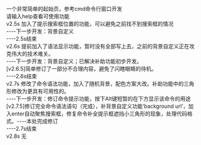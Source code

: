 一个非常简单的起始页，参考cmd命令行窗口开发<br />
请输入help查看可使用功能<br />
v2.5s 加入了提示搜索框位置的功能，可以避免之前找不到搜索框的情况<br />
      ----下一步开发：背景自定义<br />
      ----2.5s结束<br />
v2.6s 提前加入了语法显示功能，暂时没有全部写上去，之前的背景自定义正在攻克伟大的技术难关。<br />
      ----下一步开发：背景自定义；已解决补助功能初步开发。<br />
      [v2.6.5]简单修订了一部分不合理内容，避免了闪瞎眼睛的待机。<br />
      ----2.6s结束<br />
v2.7s 修改了命令语法功能，加入了随机背景，配色方案大改。补助功能中的三角形修改为更具有可用性的。<br />
      ----下一步开发：修订命令提示功能，按下Alt键短暂的在下方显示该命令的用途<br />
      [v2.7.5]修订完全命令语法语句（完成），补背景自定义功能‘background url’，加入enter自动聚焦搜索框，修复命令补全提示框遮挡小三角形的现象，处理代码格式。----本处完成修订<br />
      ----2.7s结束<br />
v2.8s 无<br />
